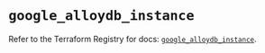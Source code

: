 # `google_alloydb_instance`

Refer to the Terraform Registry for docs: [`google_alloydb_instance`](https://registry.terraform.io/providers/hashicorp/google/6.50.0/docs/resources/alloydb_instance).
